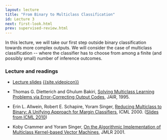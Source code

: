 ```yaml
--- 
layout: lecture
title: "From Binary to Multiclass Classification"
id: Lecture 3
next: first-look.html
prev: supervised-review.html
---
```



In this lecture, we will take our first step outside binary
classification towards more complex outputs. We will consider the case
of multiclass classification -- where the classifier has to choose
from among a finite (and possibly small) number of inference outcomes.


### Lecture and readings

* [Lecture slides]({{site.lectures}}/slides/multiclass/multiclass-full.pdf)
  [{{site.videoicon}}](https://www.youtube.com/watch?v=U6YbMUQhgeA&index=2&list=PLQyIezs6RFZKDSqQIBn-LKuFF2LTKMz3l)

* Thomas G. Dietterich and Ghulum Bakiri,
  [Solving Multiclass Learning Problems via Error-Correcting Output Codes](https://www.cs.cmu.edu/afs/cs/project/jair/pub/volume2/dietterich95a.pdf),
  JAIR, 1995.

* Erin L. Allwein, Robert E. Schapire, Yoram Singer,
  [Reducing Multiclass to Binary: A Unifying Approach for Margin Classifiers](http://www.jmlr.org/papers/volume1/allwein00a/allwein00a.pdf),
  ICML 2000. ([Slides from ICML 2010](http://www.cs.princeton.edu/~schapire/talks/ecoc-icml10.pdf))

* Koby Crammer and Yoram Singer,
  [On the Algorithmic Implementation of Multiclass Kernel-based Vector Machines](http://jmlr.csail.mit.edu/papers/volume2/crammer01a/crammer01a.pdf),
  JMLR 2001.

